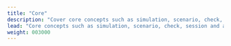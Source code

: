 ```yaml
---
title: "Core"
description: "Cover core concepts such as simulation, scenario, check, session, assertions and much more."
lead: "Core concepts such as simulation, scenario, check, session and assertions"
weight: 003000
---
```

